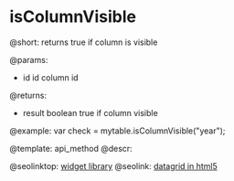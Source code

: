 isColumnVisible
=============


@short: returns true if column is visible
	

@params:
- id        id        column id

@returns:
- result     boolean    true if column visible
	

@example:
var check = mytable.isColumnVisible("year");


@template:	api_method
@descr:




@seolinktop: [widget library](https://webix.com)
@seolink: [datagrid in html5](https://webix.com/widget/datatable/)